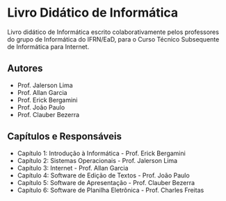 # Livro Didático de Informática
Livro didático de Informática escrito colaborativamente pelos professores do grupo de Informática do IFRN/EaD, para o Curso Técnico Subsequente de Informática para Internet.

## Autores
- Prof. Jalerson Lima
- Prof. Allan Garcia
- Prof. Erick Bergamini
- Prof. João Paulo
- Prof. Clauber Bezerra

## Capítulos e Responsáveis

- Capítulo 1: Introdução à Informática - Prof. Erick Bergamini
- Capítulo 2: Sistemas Operacionais - Prof. Jalerson Lima
- Capítulo 3: Internet - Prof. Allan Garcia
- Capítulo 4: Software de Edição de Textos - Prof. João Paulo
- Capítulo 5: Software de Apresentação - Prof. Clauber Bezerra
- Capítulo 6: Software de Planilha Eletrônica - Prof. Charles Freitas
